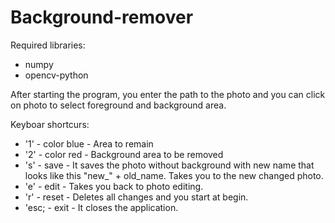 # Background-remover
Required libraries:
- numpy
- opencv-python

After starting the program, you enter the path to the photo and you can click on photo to select foreground and background area.

Keyboar shortcurs:
- '1' - color blue - Area to remain
- '2' - color red - Background area to be removed
- 's' - save - It saves the photo without background with new name that looks like this "new_" + old_name. Takes you to the new changed photo.
- 'e' - edit - Takes you back to photo editing.
- 'r' - reset - Deletes all changes and you start at begin.
- 'esc; - exit - It closes the application.

